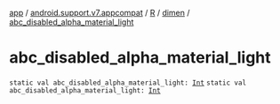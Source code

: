 [app](../../../index.md) / [android.support.v7.appcompat](../../index.md) / [R](../index.md) / [dimen](index.md) / [abc_disabled_alpha_material_light](./abc_disabled_alpha_material_light.md)

# abc_disabled_alpha_material_light

`static val abc_disabled_alpha_material_light: `[`Int`](https://kotlinlang.org/api/latest/jvm/stdlib/kotlin/-int/index.html)
`static val abc_disabled_alpha_material_light: `[`Int`](https://kotlinlang.org/api/latest/jvm/stdlib/kotlin/-int/index.html)
